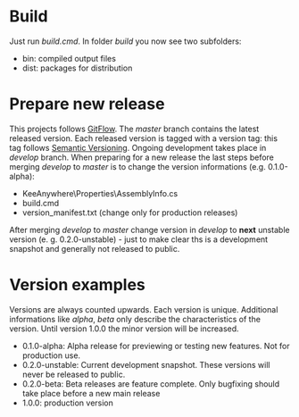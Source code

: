 # Build
Just run *build.cmd*.
In folder *build* you now see two subfolders:

* bin: compiled output files
* dist: packages for distribution

# Prepare new release
This projects follows [GitFlow](http://nvie.com/posts/a-successful-git-branching-model/). 
The *master* branch contains the latest released version. Each released version is tagged with a version tag: this tag follows [Semantic Versioning](http://semver.org/). Ongoing development takes place in *develop* branch.
When preparing for a new release the last steps before merging *develop* to *master* is to change the version informations (e.g. 0.1.0-alpha):

* KeeAnywhere\Properties\AssemblyInfo.cs
* build.cmd
* version_manifest.txt (change only for production releases)

After merging *develop* to *master* change version in *develop* to **next** unstable version (e. g. 0.2.0-unstable) - just to make clear ths is a development snapshot and generally not released to public.

# Version examples
Versions are always counted upwards. Each version is unique. 
Additional informations like *alpha*, *beta* only describe the characteristics of the version. 
Until version 1.0.0 the minor version will be increased.
  
* 0.1.0-alpha: Alpha release for previewing or testing new features. Not for production use.
* 0.2.0-unstable: Current development snapshot. These versions will never be released to public.
* 0.2.0-beta: Beta releases are feature complete. Only bugfixing should take place before a new main release
* 1.0.0: production version

 